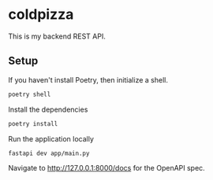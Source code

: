 # coldpizza

This is my backend REST API.

## Setup
If you haven't install Poetry, then initialize a shell.
```sh
poetry shell
```

Install the dependencies
```sh
poetry install
```

Run the application locally
```sh
fastapi dev app/main.py
```

Navigate to http://127.0.0.1:8000/docs for the OpenAPI spec.

